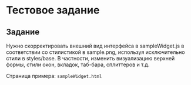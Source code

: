 # Тестовое задание

## Задание

Нужно скорректировать внешний вид интерфейса в sampleWidget.js в соответствии со стилистикой в sample.png, используя исключительно стили в styles/base.
В частности, изменить визуализацию верхней формы, стили окон, вкладок, таб-бара, сплиттеров и т.д.

Страница примера: `sampleWidget.html`